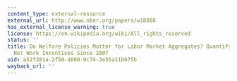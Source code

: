 ```yaml
---
content_type: external-resource
external_url: http://www.nber.org/papers/w18088
has_external_license_warning: true
license: https://en.wikipedia.org/wiki/All_rights_reserved
status: ''
title: Do Welfare Policies Matter for Labor Market Aggregates? Quantifying Safety
  Net Work Incentives Since 2007
uid: a52f381a-2f50-4080-9c74-3e55a11b675b
wayback_url: ''
---
```

